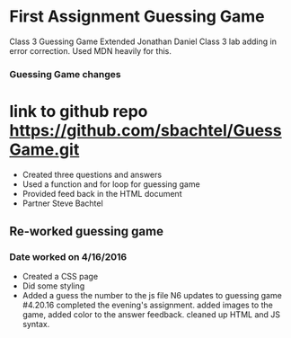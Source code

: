 # First Assignment Guessing Game
Class 3 Guessing Game Extended
Jonathan Daniel Class 3 lab adding in error correction. Used MDN heavily for this.
### Guessing Game changes
# link to github repo https://github.com/sbachtel/GuessGame.git
- Created three questions and answers
- Used a function and for loop for guessing game
- Provided feed back in the HTML document
- Partner Steve Bachtel
## Re-worked guessing game
### Date worked on 4/16/2016
- Created a CSS page
- Did some styling
- Added a guess the number to the js file
N6 updates to guessing game
#4.20.16 completed the evening's assignment.  added images to the game, added color to the answer feedback. cleaned up HTML and JS syntax.
